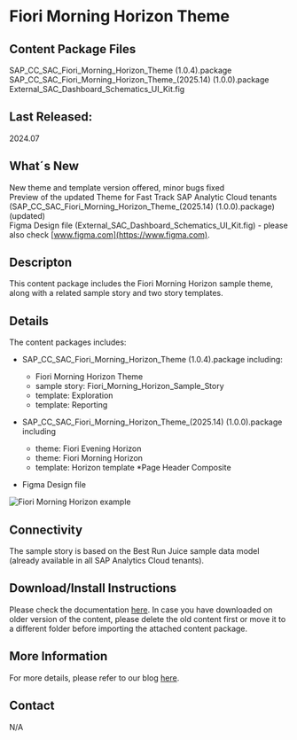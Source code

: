 # Fiori Morning Horizon Theme

## Content Package Files
SAP_CC_SAC_Fiori_Morning_Horizon_Theme (1.0.4).package  
SAP_CC_SAC_Fiori_Morning_Horizon_Theme_(2025.14) (1.0.0).package  
External_SAC_Dashboard_Schematics_UI_Kit.fig  

## Last Released:
2024.07

## What´s New
New theme and template version offered, minor bugs fixed  
Preview of the updated Theme for Fast Track SAP Analytic Cloud tenants   (SAP_CC_SAC_Fiori_Morning_Horizon_Theme_(2025.14) (1.0.0).package)(updated)  
Figma Design file (External_SAC_Dashboard_Schematics_UI_Kit.fig) - please also check [www.figma.com](https://www.figma.com).  

## Descripton
This content package includes the Fiori Morning Horizon sample theme, along with a related sample story and two story templates. 

## Details
The content packages includes:
* SAP_CC_SAC_Fiori_Morning_Horizon_Theme (1.0.4).package including:
	* Fiori Morning Horizon Theme
	* sample story: Fiori_Morning_Horizon_Sample_Story
	* template: Exploration
	* template: Reporting
* SAP_CC_SAC_Fiori_Morning_Horizon_Theme_(2025.14) (1.0.0).package including
	* theme: Fiori Evening Horizon
	* theme: Fiori Morning Horizon
	* template: Horizon template
*Page Header Composite

* Figma Design file

![Fiori Morning Horizon example](Fiori_Morning_Horizon_Theme_Screenshot.png)

## Connectivity
The sample story is based on the Best Run Juice sample data model (already available in all SAP Analytics Cloud tenants).

## Download/Install Instructions
Please check the documentation [here](https://help.sap.com/docs/SAP_ANALYTICS_CLOUD/42093f14b43c485fbe3adbbe81eff6c8/ef516563b3fe4c69b6f718f17ed94cdf.html).
In case you have downloaded on older version of the content, please delete the old content first or move it to a different folder before importing the attached content package. 

## More Information
For more details, please refer to our blog [here](https://community.sap.com/t5/technology-blogs-by-sap/horizon-theme-and-templates-for-stories-in-sap-analytics-cloud/ba-p/13657027).

## Contact
N/A

